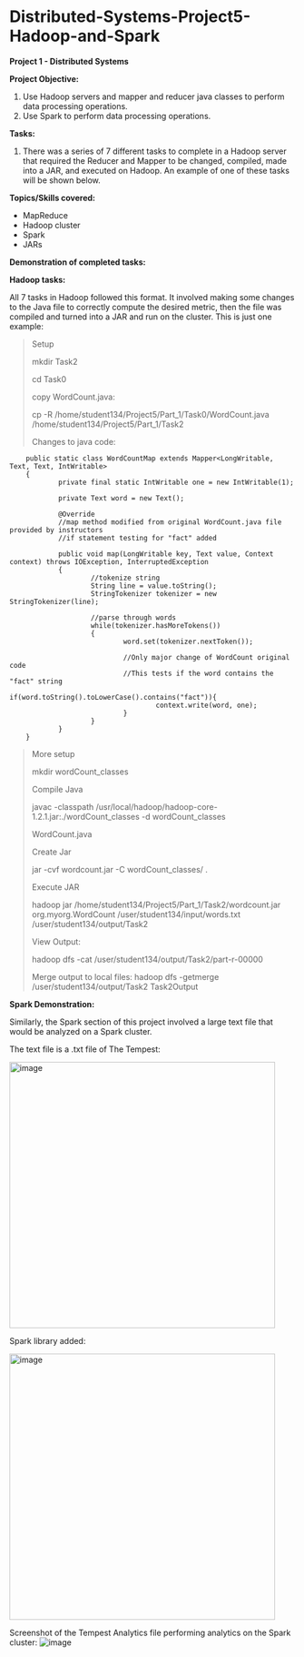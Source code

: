 # Distributed-Systems-Project5-Hadoop-and-Spark
**Project 1 - Distributed Systems**

**Project Objective:**
1. Use Hadoop servers and mapper and reducer java classes to perform data processing operations.
2. Use Spark to perform data processing operations.

**Tasks:**
1. There was a series of 7 different tasks to complete in a Hadoop server that required the Reducer and Mapper to be changed, compiled, made into a JAR, and executed on Hadoop. An example of one of these tasks will be shown below.

**Topics/Skills covered:**
- MapReduce
- Hadoop cluster
- Spark
- JARs

**Demonstration of completed tasks:**

**Hadoop tasks:**

All 7 tasks in Hadoop followed this format. It involved making some changes to the Java file to correctly compute the desired metric, then the file was compiled and turned into a JAR and run on the cluster. This is just one example:

>Setup
>
>mkdir Task2
>
>cd Task0
>
>copy WordCount.java:
>
>cp -R /home/student134/Project5/Part_1/Task0/WordCount.java /home/student134/Project5/Part_1/Task2
>
>Changes to java code:

        public static class WordCountMap extends Mapper<LongWritable, Text, Text, IntWritable>
        {
                private final static IntWritable one = new IntWritable(1);

                private Text word = new Text();	

                @Override
                //map method modified from original WordCount.java file provided by instructors
                //if statement testing for "fact" added

                public void map(LongWritable key, Text value, Context context) throws IOException, InterruptedException
                {
                        //tokenize string
                        String line = value.toString();
                        StringTokenizer tokenizer = new StringTokenizer(line);

                        //parse through words
                        while(tokenizer.hasMoreTokens())
                        {
                                word.set(tokenizer.nextToken());

                                //Only major change of WordCount original code
                                //This tests if the word contains the "fact" string
                                if(word.toString().toLowerCase().contains("fact")){
                                        context.write(word, one);
                                }
                        }
                }
        }

>More setup
>
>mkdir wordCount_classes
>
>Compile Java
>
>javac -classpath /usr/local/hadoop/hadoop-core-1.2.1.jar:./wordCount_classes -d wordCount_classes 
>
>WordCount.java
>
>Create Jar
>
>jar -cvf wordcount.jar -C wordCount_classes/ .
>
>Execute JAR
>
>hadoop jar /home/student134/Project5/Part_1/Task2/wordcount.jar org.myorg.WordCount  /user/student134/input/words.txt /user/student134/output/Task2
>
>View Output:
>
>hadoop dfs -cat /user/student134/output/Task2/part-r-00000
>
>Merge output to local files:
>hadoop dfs -getmerge /user/student134/output/Task2 Task2Output


**Spark Demonstration:**

Similarly, the Spark section of this project involved a large text file that would be analyzed on a Spark cluster. 

The text file is a .txt file of The Tempest:

<img width="468" alt="image" src="https://user-images.githubusercontent.com/114946651/199124083-b120bdc3-c8ee-4cc9-8353-173004bad92e.png">

Spark library added:

<img width="468" alt="image" src="https://user-images.githubusercontent.com/114946651/199124142-0cb2fed0-e783-4b2b-9c80-d038653948e8.png">

Screenshot of the Tempest Analytics file performing analytics on the Spark cluster:
![image](https://user-images.githubusercontent.com/114946651/199124234-39cab9d2-3857-458a-b1bf-56cc6b199e7f.png)





